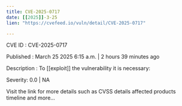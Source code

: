```yaml
---
title: CVE-2025-0717
date: [[2025]]-3-25
lien: "https://cvefeed.io/vuln/detail/CVE-2025-0717"

---
```


CVE ID : CVE-2025-0717

Published :  March 25
2025
6:15 a.m. | 2 hours
39 minutes ago

Description : To [[exploit]] the vulnerability
it is necessary:

Severity: 0.0 | NA

Visit the link for more details
such as CVSS details
affected products
timeline
and more...
